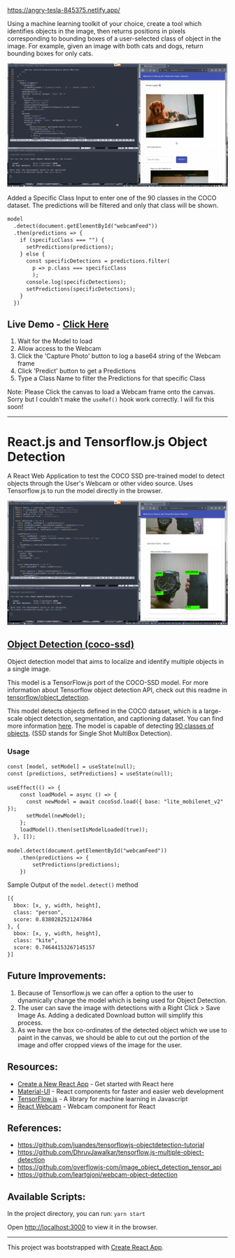 https://angry-tesla-845375.netlify.app/

Using a machine learning toolkit of your choice, create a tool which identifies objects in the image, then returns positions in pixels corresponding to bounding boxes of a user-selected class of object in the image. For example, given an image with both cats and dogs, return bounding boxes for only cats.

![working_gif](/Screenshots/1.gif)

Added a Specific Class Input to enter one of the 90 classes in the COCO dataset. The predictions will be filtered and only that class will be shown.

```
model
  .detect(document.getElementById("webcamFeed"))
  .then(predictions => {
    if (specificClass === "") {
      setPredictions(predictions);
    } else {
      const specificDetections = predictions.filter(
        p => p.class === specificClass
        );
      console.log(specificDetections);
      setPredictions(specificDetections);
    }
  })
```

## Live Demo - [Click Here](https://angry-tesla-845375.netlify.com/)

1. Wait for the Model to load
2. Allow access to the Webcam
3. Click the 'Capture Photo' button to log a base64 string of the Webcam frame
4. Click 'Predict' button to get a Predictions
5. Type a Class Name to filter the Predictions for that specific Class

Note: Please Click the canvas to load a Webcam frame onto the canvas. Sorry but I couldn't make the `useRef()` hook work correctly. I will fix this soon!

---

# React.js and Tensorflow.js Object Detection

A React Web Application to test the COCO SSD pre-trained model to detect objects through the User's Webcam or other video source. Uses Tensorflow.js to run the model directly in the browser.

![working](/Screenshots/0.png)

## [Object Detection (coco-ssd)](https://www.npmjs.com/package/@tensorflow-models/coco-ssd)

Object detection model that aims to localize and identify multiple objects in a single image.

This model is a TensorFlow.js port of the COCO-SSD model. For more information about Tensorflow object detection API, check out this readme in [tensorflow/object_detection](https://github.com/tensorflow/models/blob/master/research/object_detection/README.md).

This model detects objects defined in the COCO dataset, which is a large-scale object detection, segmentation, and captioning dataset. You can find more information [here](http://cocodataset.org/#home). The model is capable of detecting [90 classes of objects](https://github.com/tensorflow/tfjs-models/blob/HEAD/src/classes.ts). (SSD stands for Single Shot MultiBox Detection).

### Usage

```
const [model, setModel] = useState(null);
const [predictions, setPredictions] = useState(null);

useEffect(() => {
    const loadModel = async () => {
      const newModel = await cocoSsd.load({ base: "lite_mobilenet_v2" });
      setModel(newModel);
    };
    loadModel().then(setIsModelLoaded(true));
  }, []);

model.detect(document.getElementById("webcamFeed"))
    .then(predictions => {
        setPredictions(predictions);
    })
```

Sample Output of the `model.detect()` method

```
[{
  bbox: [x, y, width, height],
  class: "person",
  score: 0.8380282521247864
}, {
  bbox: [x, y, width, height],
  class: "kite",
  score: 0.74644153267145157
}]
```

## Future Improvements:

1. Because of Tensorflow.js we can offer a option to the user to dynamically change the model which is being used for Object Detection.
2. The user can save the image with detections with a Right Click > Save Image As. Adding a dedicated Download button will simplify this process.
3. As we have the box co-ordinates of the detected object which we use to paint in the canvas, we should be able to cut out the portion of the image and offer cropped views of the image for the user.

## Resources:

- [Create a New React App](https://reactjs.org/docs/create-a-new-react-app.html) - Get started with React here
- [Material-UI](https://material-ui.com/) - React components for faster and easier web development
- [TensorFlow.js](https://www.tensorflow.org/js) - A library for machine learning in Javascript
- [React Webcam](https://www.npmjs.com/package/react-webcam) - Webcam component for React

## References:

- https://github.com/juandes/tensorflowjs-objectdetection-tutorial
- https://github.com/DhruvJawalkar/tensorflow.js-multiple-object-detection
- https://github.com/overflowjs-com/image_object_detection_tensor_api
- https://github.com/leartgjoni/webcam-object-detection

## Available Scripts:

In the project directory, you can run: `yarn start`

Open [http://localhost:3000](http://localhost:3000) to view it in the browser.

---

This project was bootstrapped with [Create React App](https://github.com/facebook/create-react-app).
